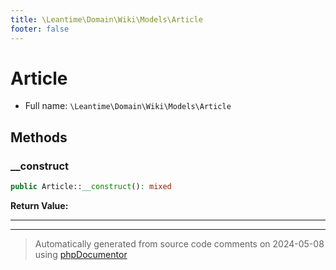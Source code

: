 ```yaml
---
title: \Leantime\Domain\Wiki\Models\Article
footer: false
---
```


# Article





* Full name: `\Leantime\Domain\Wiki\Models\Article`



## Methods

### __construct



```php
public Article::__construct(): mixed
```









**Return Value:**





---


---
> Automatically generated from source code comments on 2024-05-08 using [phpDocumentor](http://www.phpdoc.org/)
